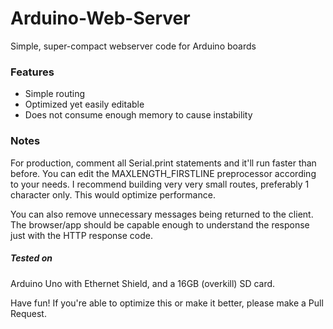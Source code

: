 # Arduino-Web-Server
Simple, super-compact webserver code for Arduino boards

### Features
- Simple routing
- Optimized yet easily editable
- Does not consume enough memory to cause instability

### Notes
For production, comment all Serial.print statements and it'll run faster than before.
You can edit the MAXLENGTH_FIRSTLINE preprocessor according to your needs. I recommend building very very small routes, preferably 1 character only. This would optimize performance.

You can also remove unnecessary messages being returned to the client. The browser/app should be capable enough to understand the response just with the HTTP response code.

##### Tested on
Arduino Uno with Ethernet Shield, and a 16GB (overkill) SD card.


Have fun! If you're able to optimize this or make it better, please make a Pull Request.

